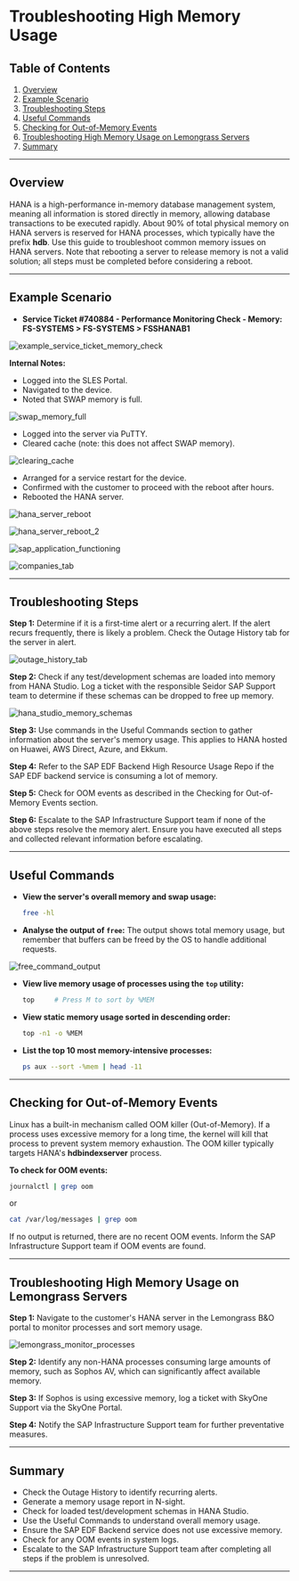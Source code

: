 # Troubleshooting High Memory Usage

## Table of Contents

1. [Overview](#overview)
2. [Example Scenario](#example-scenario)
3. [Troubleshooting Steps](#troubleshooting-steps)
4. [Useful Commands](#useful-commands)
5. [Checking for Out-of-Memory Events](#checking-for-out-of-memory-events)
6. [Troubleshooting High Memory Usage on Lemongrass Servers](#troubleshooting-high-memory-usage-on-lemongrass-servers)
7. [Summary](#summary)

---

## Overview

HANA is a high-performance in-memory database management system, meaning all information is stored directly in memory, allowing database transactions to be executed rapidly. About 90% of total physical memory on HANA servers is reserved for HANA processes, which typically have the prefix **hdb**. Use this guide to troubleshoot common memory issues on HANA servers. Note that rebooting a server to release memory is not a valid solution; all steps must be completed before considering a reboot.

---

## Example Scenario

- **Service Ticket #740884 - Performance Monitoring Check - Memory: FS-SYSTEMS > FS-SYSTEMS > FSSHANAB1**

![example_service_ticket_memory_check](https://github.com/JThomas404/SAP-HANA-Professional-Portfolio/blob/main/images/example_service_ticket_memory_check.png)

**Internal Notes:**

- Logged into the SLES Portal.
- Navigated to the device.
- Noted that SWAP memory is full.

![swap_memory_full](https://github.com/JThomas404/SAP-HANA-Professional-Portfolio/blob/main/images/swap_memory_full.png)

- Logged into the server via PuTTY.
- Cleared cache (note: this does not affect SWAP memory).

![clearing_cache](https://github.com/JThomas404/SAP-HANA-Professional-Portfolio/blob/main/images/clearing_cache.png)

- Arranged for a service restart for the device.
- Confirmed with the customer to proceed with the reboot after hours.
- Rebooted the HANA server.

![hana_server_reboot](https://github.com/JThomas404/SAP-HANA-Professional-Portfolio/blob/main/images/hana_server_reboot.png)

![hana_server_reboot_2](https://github.com/JThomas404/SAP-HANA-Professional-Portfolio/blob/main/images/hana_server_reboot_2.png)

![sap_application_functioning](https://github.com/JThomas404/SAP-HANA-Professional-Portfolio/blob/main/images/sap_application_functioning.png)

![companies_tab](https://github.com/JThomas404/SAP-HANA-Professional-Portfolio/blob/main/images/companies_tab.png)

---

## Troubleshooting Steps

**Step 1:** Determine if it is a first-time alert or a recurring alert. If the alert recurs frequently, there is likely a problem. Check the Outage History tab for the server in alert.

![outage_history_tab](https://github.com/JThomas404/SAP-HANA-Professional-Portfolio/blob/main/images/outage_history_tab.png)

**Step 2:** Check if any test/development schemas are loaded into memory from HANA Studio. Log a ticket with the responsible Seidor SAP Support team to determine if these schemas can be dropped to free up memory.

![hana_studio_memory_schemas](https://github.com/JThomas404/SAP-HANA-Professional-Portfolio/blob/main/images/hana_studio_memory_schemas.png)

**Step 3:** Use commands in the Useful Commands section to gather information about the server's memory usage. This applies to HANA hosted on Huawei, AWS Direct, Azure, and Ekkum.

**Step 4:** Refer to the SAP EDF Backend High Resource Usage Repo if the SAP EDF backend service is consuming a lot of memory.

**Step 5:** Check for OOM events as described in the Checking for Out-of-Memory Events section.

**Step 6:** Escalate to the SAP Infrastructure Support team if none of the above steps resolve the memory alert. Ensure you have executed all steps and collected relevant information before escalating.

---

## Useful Commands

- **View the server's overall memory and swap usage:**
    
    ```bash
    free -hl
    ```

- **Analyse the output of `free`:**
The output shows total memory usage, but remember that buffers can be freed by the OS to handle additional requests.
    
![free_command_output](https://github.com/JThomas404/SAP-HANA-Professional-Portfolio/blob/main/images/free_command_output.png)

- **View live memory usage of processes using the `top` utility:**
    
    ```bash
    top     # Press M to sort by %MEM
    ```

- **View static memory usage sorted in descending order:**
    
    ```bash
    top -n1 -o %MEM
    ```

- **List the top 10 most memory-intensive processes:**
    
    ```bash
    ps aux --sort -%mem | head -11
    ```

---

## Checking for Out-of-Memory Events

Linux has a built-in mechanism called OOM killer (Out-of-Memory). If a process uses excessive memory for a long time, the kernel will kill that process to prevent system memory exhaustion. The OOM killer typically targets HANA's **hdbindexserver** process.

**To check for OOM events:**

```bash
journalctl | grep oom
```

or

```bash
cat /var/log/messages | grep oom
```

If no output is returned, there are no recent OOM events. Inform the SAP Infrastructure Support team if OOM events are found.

---

## Troubleshooting High Memory Usage on Lemongrass Servers

**Step 1:** Navigate to the customer's HANA server in the Lemongrass B&O portal to monitor processes and sort memory usage.

![lemongrass_monitor_processes](https://github.com/JThomas404/SAP-HANA-Professional-Portfolio/blob/main/images/lemongrass_monitor_processes.png)

**Step 2:** Identify any non-HANA processes consuming large amounts of memory, such as Sophos AV, which can significantly affect available memory.

**Step 3:** If Sophos is using excessive memory, log a ticket with SkyOne Support via the SkyOne Portal.

**Step 4:** Notify the SAP Infrastructure Support team for further preventative measures.

---

## Summary

- Check the Outage History to identify recurring alerts.
- Generate a memory usage report in N-sight.
- Check for loaded test/development schemas in HANA Studio.
- Use the Useful Commands to understand overall memory usage.
- Ensure the SAP EDF Backend service does not use excessive memory.
- Check for any OOM events in system logs.
- Escalate to the SAP Infrastructure Support team after completing all steps if the problem is unresolved.

---